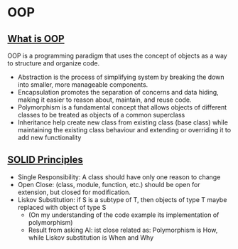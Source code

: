 # OOP

## [What is OOP](https://cloudaffle.com/series/object-oriented-typescript/introduction-to-oop/)

OOP is a programming paradigm that uses the concept of objects as a way to structure and organize code.

* Abstraction is the process of simplifying system by breaking the down into smaller, more manageable components.
* Encapsulation promotes the separation of concerns and data hiding, making it easier to reason about, maintain, and reuse code.
* Polymorphism is a fundamental concept that allows objects of different classes to be treated as objects of a common superclass
* Inheritance help create new class from existing class (base class) while maintaining the existing class behaviour and extending or overriding it to add new functionality

## [SOLID Principles](https://cloudaffle.com/series/solid-design-principles/what-is-solid/)

* Single Responsibility: A class should have only one reason to change
* Open Close: (class, module, function, etc.) should be open for extension, but closed for modification.
* Liskov Substitution: if S is a subtype of T, then objects of type T maybe replaced with object of type S
  * (On my understanding of the code example its implementation of polymorphism)
  * Result from asking AI: ist close related as: Polymorphism is How, while Liskov substitution is When and Why